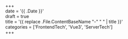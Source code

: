 +++  
date = '{{ .Date }}'  
draft = true  
title = '{{ replace .File.ContentBaseName "-" " " | title }}'  
categories  = ['FrontendTech', 'Vue3', 'ServerTech']  
+++
